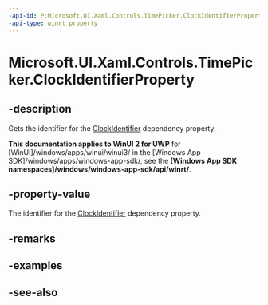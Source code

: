 ```yaml
---
-api-id: P:Microsoft.UI.Xaml.Controls.TimePicker.ClockIdentifierProperty
-api-type: winrt property
---
```


<!-- Property syntax
public Windows.UI.Xaml.DependencyProperty ClockIdentifierProperty { get; }
-->

# Microsoft.UI.Xaml.Controls.TimePicker.ClockIdentifierProperty

## -description
Gets the identifier for the [ClockIdentifier](timepicker_clockidentifier.md) dependency property.

**This documentation applies to WinUI 2 for UWP** for [WinUI]/windows/apps/winui/winui3/ in the [Windows App SDK]/windows/apps/windows-app-sdk/, see the **[Windows App SDK namespaces]/windows/windows-app-sdk/api/winrt/**.

## -property-value
The identifier for the [ClockIdentifier](timepicker_clockidentifier.md) dependency property.

## -remarks

## -examples

## -see-also
